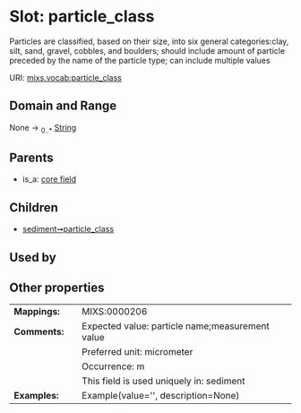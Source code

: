 
# Slot: particle_class


Particles are classified, based on their size, into six general categories:clay, silt, sand, gravel, cobbles, and boulders; should include amount of particle preceded by the name of the particle type; can include multiple values

URI: [mixs.vocab:particle_class](https://w3id.org/mixs/vocab/particle_class)


## Domain and Range

None &#8594;  <sub>0..\*</sub> [String](types/String.md)

## Parents

 *  is_a: [core field](core_field.md)

## Children

 *  [sediment➞particle_class](sediment_particle_class.md)

## Used by


## Other properties

|  |  |  |
| --- | --- | --- |
| **Mappings:** | | MIXS:0000206 |
| **Comments:** | | Expected value: particle name;measurement value |
|  | | Preferred unit: micrometer |
|  | | Occurrence: m |
|  | | This field is used uniquely in: sediment |
| **Examples:** | | Example(value='', description=None) |


